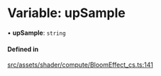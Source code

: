 # Variable: upSample

• **upSample**: `string`

#### Defined in

[src/assets/shader/compute/BloomEffect_cs.ts:141](https://github.com/Orillusion/orillusion/blob/main/src/assets/shader/compute/BloomEffect_cs.ts#L141)

